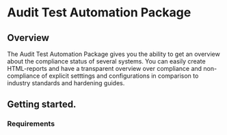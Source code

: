 # Audit Test Automation Package

## Overview 
The Audit Test Automation Package gives you the ability to get an overview about the 
compliance status of several systems. You can easily create HTML-reports and have a transparent overview
over compliance and non-compliance of explicit setttings and configurations in comparison to industry standards and hardening guides. 

## Getting started.

### Requirements



